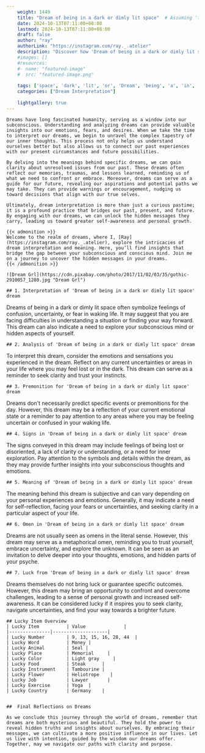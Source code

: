 ```yaml
---
    weight: 1449
    title: "Dream of being in a dark or dimly lit space"  # Assuming 'title' column exists
    date: 2024-10-13T07:11:00+08:00
    lastmod: 2024-10-13T07:11:00+08:00
    draft: false
    author: "ray"
    authorLink: "https://instagram.com/ray._.atelier"
    description: "Discover how 'Dream of being in a dark or dimly lit space' can interpret your future and uncover its significant meanings in your life."
    #images: []
    #resources:
    #- name: "featured-image"
    #  src: "featured-image.png"
    
    tags: ['space', 'dark', 'lit', 'or', 'Dream', 'being', 'a', 'in', 'of', 'dimly']
    categories: ["Dream Interpretation"]
    
    lightgallery: true
---
```

    
    Dreams have long fascinated humanity, serving as a window into our subconscious. Understanding and analyzing dreams can provide valuable insights into our emotions, fears, and desires. When we take the time to interpret our dreams, we begin to unravel the complex tapestry of our inner thoughts. This process not only helps us understand ourselves better but also allows us to connect our past experiences with our present circumstances and future possibilities.
    
    By delving into the meanings behind specific dreams, we can gain clarity about unresolved issues from our past. These dreams often reflect our memories, traumas, and lessons learned, reminding us of what we need to confront or embrace. Moreover, dreams can serve as a guide for our future, revealing our aspirations and potential paths we may take. They can provide warnings or encouragement, nudging us toward decisions that align with our true selves.
    
    Ultimately, dream interpretation is more than just a curious pastime; it is a profound practice that bridges our past, present, and future. By engaging with our dreams, we can unlock the hidden messages they carry, leading us toward greater self-awareness and personal growth.
    
    {{< admonition >}}
    Welcome to the realm of dreams, where I, [Ray](https://instagram.com/ray._.atelier), explore the intricacies of dream interpretation and meaning. Here, you’ll find insights that bridge the gap between your subconscious and conscious mind. Join me on a journey to uncover the hidden messages in your dreams.
    {{< /admonition >}}
    
    ![Dream Grl](https://cdn.pixabay.com/photo/2017/11/02/03/35/gothic-2910057_1280.jpg "Dream Grl")
    
    ## 1. Interpretation of 'Dream of being in a dark or dimly lit space' dream
    
Dreams of being in a dark or dimly lit space often symbolize feelings of confusion, uncertainty, or fear in waking life. It may suggest that you are facing difficulties in understanding a situation or finding your way forward. This dream can also indicate a need to explore your subconscious mind or hidden aspects of yourself.
    
    ## 2. Analysis of 'Dream of being in a dark or dimly lit space' dream
    
To interpret this dream, consider the emotions and sensations you experienced in the dream. Reflect on any current uncertainties or areas in your life where you may feel lost or in the dark. This dream can serve as a reminder to seek clarity and trust your instincts.
    
    ## 3. Premonition for 'Dream of being in a dark or dimly lit space' dream
    
Dreams don't necessarily predict specific events or premonitions for the day. However, this dream may be a reflection of your current emotional state or a reminder to pay attention to any areas where you may be feeling uncertain or confused in your waking life.
    
    ## 4. Signs in 'Dream of being in a dark or dimly lit space' dream
    
The signs conveyed in this dream may include feelings of being lost or disoriented, a lack of clarity or understanding, or a need for inner exploration. Pay attention to the symbols and details within the dream, as they may provide further insights into your subconscious thoughts and emotions.
    
    ## 5. Meaning of 'Dream of being in a dark or dimly lit space' dream
    
The meaning behind this dream is subjective and can vary depending on your personal experiences and emotions. Generally, it may indicate a need for self-reflection, facing your fears or uncertainties, and seeking clarity in a particular aspect of your life.
    
    ## 6. Omen in 'Dream of being in a dark or dimly lit space' dream
    
Dreams are not usually seen as omens in the literal sense. However, this dream may serve as a metaphorical omen, reminding you to trust yourself, embrace uncertainty, and explore the unknown. It can be seen as an invitation to delve deeper into your thoughts, emotions, and hidden parts of your psyche.
    
    ## 7. Luck from 'Dream of being in a dark or dimly lit space' dream
    
Dreams themselves do not bring luck or guarantee specific outcomes. However, this dream may bring an opportunity to confront and overcome challenges, leading to a sense of personal growth and increased self-awareness. It can be considered lucky if it inspires you to seek clarity, navigate uncertainties, and find your way towards a brighter future.
    
    ## Lucky Item Overview
    | Lucky Item          | Value              |
    |---------------|--------------------|
    | Lucky Number        | 9, 13, 15, 16, 28, 44  |
    | Lucky Word          | Money |
    | Lucky Animal        | Seal |
    | Lucky Place         | Memorial     |
    | Lucky Color         | Light gray     |
    | Lucky Food          | Steak      |
    | Lucky Instrument    | Tambourine |
    | Lucky Flower        | Heliotrope    |
    | Lucky Job           | Lawyer       |
    | Lucky Exercise      | Yoga  |
    | Lucky Country       | Germany    |
    
    
    ##  Final Reflections on Dreams
    
    As we conclude this journey through the world of dreams, remember that dreams are both mysterious and beautiful. They hold the power to reveal hidden truths and insights about ourselves. By embracing their messages, we can cultivate a more positive influence in our lives. Let us live with intention, guided by the wisdom our dreams offer. Together, may we navigate our paths with clarity and purpose.
    